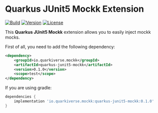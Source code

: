 # Quarkus JUnit5 Mockk Extension

[![Build](https://github.com/quarkiverse/quarkus-mockk/workflows/Build/badge.svg)](https://github.com/quarkiverse/quarkus-mockk/actions?query=workflow%3ABuild)
[![Version](https://img.shields.io/maven-central/v/io.quarkiverse.mockk/quarkus-junit5-mockk?logo=apache-maven&style=for-the-badge)](https://search.maven.org/artifact/io.quarkiverse.mockk/quarkus-junit5-mockk)
[![License](https://img.shields.io/badge/License-Apache%202.0-blue.svg)](https://opensource.org/licenses/Apache-2.0)

This **Quarkus JUnit5 Mockk** extension allows you to easily inject mockk mocks. 

First of all, you need to add the following dependency:

```xml
<dependency>
    <groupId>io.quarkiverse.mockk</groupId>
    <artifactId>quarkus-junit5-mockk</artifactId>
    <version>0.1.0</version>
    <scope>test</scope>
</dependency>
```
If you are using gradle: 

````groovy
dependencies {
    implementation 'io.quarkiverse.mockk:quarkus-junit5-mockk:0.1.0'
}
````

